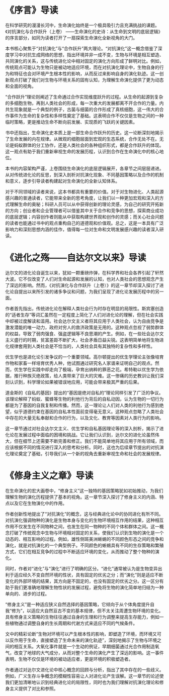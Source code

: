 # 《序言》导读
在科学研究的漫漫长河中，生命演化始终是一个极具吸引力且充满挑战的课题。《对抗演化与合作跃升（上卷） ——生命演化的史诗：从生命到文明的底层逻辑》的序言部分，如同为读者打开了一扇探索生命演化全新视角的大门。

本书核心聚焦于“对抗演化”与“合作跃升”两大理论。“对抗演化”这一概念借鉴了深度学习中对抗生成网络的思想，指出环境并非一成不变，生物与环境是相互塑造、共同演化的关系，这与传统进化论中相对固定的演化方向形成了鲜明对比。例如，传统观点可能认为生物只是被动地适应环境，而在对抗演化理论中，生物自身的行为和特征也会对环境产生根本性的影响，从而反过来影响自身的演化轨迹。这一创新观点打破了我们对生物与环境关系的固有认知，为理解生命演化提供了更为动态和全面的视角。

“合作跃升”理论则阐述了生命通过合作实现维度跃升的过程。从生命的起源到复杂的多细胞生物，再到人类社会的形成，每一次重大的发展都离不开合作的力量。内共生现象就是一个典型的例子，古菌与细菌的合作形成了真核细胞，这一伟大的合作事件为生命的复杂性和多样性奠定了基础。这表明合作不仅仅是生物之间的一种临时策略，更是推动生命不断向前发展、实现质的飞跃的关键因素。

书中还指出，生命演化史本质上是一部生命合作跃升的历史。这一论断深刻地揭示了生命发展的内在规律。从微观的细胞层面到宏观的生态系统，合作无处不在。无论是蚂蚁群体的分工协作，还是人类社会的各种组织形式，都是合作跃升的体现。这一观点有助于我们重新审视生命的发展历程，认识到合作在生命演化中的核心地位。

本书的内容架构严谨，上卷围绕生命演化的底层逻辑展开，各章节之间层层递进。从对传统进化论的反思，到深入剖析对抗演化现象、不同基因策略以及合作的机制和意义，逐步引导读者构建起对生命演化的全新认知体系。

对于不同领域的读者来说，这本书都具有重要的价值。对于对生物进化、人类起源感兴趣的普通读者，它能带来全新的思考角度，让我们以一种更加宏观和深入的方式理解生命的奥秘；科研人员可以从中获得创新的理论灵感，为自己的研究开拓新的方向；创业者和企业管理者可以借鉴其中关于合作和竞争的思想，探索商业成功的底层逻辑；内容创作者则能从中获取构建世界观和创作的灵感；而关心社会问题的读者也能通过书中的观点重构自己的道德观和价值观。总之，这是一本具有广泛影响力和深刻思想内涵的佳作，值得每一位对生命和文明发展感兴趣的读者深入研读。

# 《进化之殇——自达尔文以来》导读
达尔文的进化论自诞生以来，犹如一颗重磅炸弹，在科学界和社会各界引起了轩然大波。它不仅改变了人们对生命起源和发展的认知，也对人类社会的思想观念产生了深远的影响。然而，《对抗演化与合作跃升（上卷）》的这一章节却深入探讨了进化论自提出以来所引发的诸多争议和问题，为我们呈现了进化论发展历程中的另一面。

作者首先指出，传统进化论在解释人类社会行为时存在明显的局限性。斯宾塞创造的“适者生存”等词汇虽然在一定程度上简化了人们对进化论的理解，但在社会实践中却被过度解读和滥用。社会达尔文主义者将其应用于人类社会，认为自由竞争是激发潜能的唯一动力，政府对穷人的救济政策是无用的。这种观点忽视了弱势群体的权益，导致了弱肉强食、强盗逻辑等不良思潮的产生。例如，在一些社会达尔文主义盛行的时期，贫富差距不断扩大，社会矛盾日益尖锐。这表明简单地将生物进化规律套用到人类社会是不恰当的，人类社会具有其独特的复杂性和多样性。

优生学也是进化论引发争议的一个重要领域。高尔顿提出的优生学理论主张像培育作物和家畜一样培育优秀人种，他试图通过研究名人家谱来证明自己的观点。然而，优生学在实践中却走向了极端，孕育出纳粹的罪恶之花。希特勒以优生学为依据，推行种族灭绝政策，给人类带来了巨大的灾难。这一惨痛的历史教训让我们深刻认识到，科学理论如果被错误地应用，可能会带来极其严重的后果。

道金斯的《自私的基因》提出的“基因是绝对自私的”理论同样引发了广泛的争议。该理论解释了蚂蚁、蜜蜂等生物的利他行为背后的自私动因，认为生物的一切行为都是为了基因的自我复制和传播。然而，这一理论让人们对人类的利他行为感到绝望，似乎道德约束在基因的自私本性面前变得毫无意义。这种观点忽略了人类社会中存在的大量无私奉献和合作的行为，以及文化、教育等因素对人类行为的影响。

这一章节通过对社会达尔文主义、优生学和自私基因理论等的深入剖析，揭示了进化论在发展过程中面临的困境和挑战。它让我们认识到，达尔文的进化论虽然伟大，但在细节上还需要不断完善和修正。我们不能简单地将其应用于所有领域，而应该根据不同的情况进行深入的思考和分析。同时，这也为后续章节提出的对抗演化理论奠定了基础，引导我们从一个新的视角去重新审视生命和社会的发展规律。

# 《修身主义之章》导读
在生命演化的宏大画卷中，“修身主义”这一独特的基因策略犹如初始推动，为我们理解生物的演化历程提供了基本的视角。这一章节深入探讨了修身主义的内涵、特点以及它在生物演化中的作用。

作者创新性地提出了“对抗演化”的概念，这与经典进化论中的协同进化有所不同。对抗演化强调物种的演化是生物本身与变化的生物环境相互作用的结果，这种相互作用不仅发生在不同物种之间，也发生在同一物种的不同个体和群体之间。这一概念打破了传统观念中生物与环境相对固定的关系，使我们认识到生物的演化是一个动态的、相互影响的过程。例如，雄性侧斑美洲蜥蜴的不同颜色形态之间的竞争和演化，就是对抗演化的一个典型例子。不同颜色的蜥蜴具有不同的生存策略和繁殖方式，它们在相互竞争的过程中不断适应环境的变化，从而推动了整个物种的演化。

同时，作者对“进化”与“演化”进行了明确的区分。“进化”通常被认为是生物变异出利于适应经久不变自然环境的性状，具有固定的优劣之分；而“演化”则是适应不断变化的外部环境的结果，其方向是不固定的，也没有固定的优劣之分。这一区分有助于我们更准确地理解生物性状的发展过程，避免将生物的演化简单地归结为一种单向的、进步的过程。

“修身主义”是一种适应狭义自然选择的基因策略，它倾向于从个体角度提升自我“修为”，以适应大自然亘古不变的基本规律，但不太关注周遭生物环境的变化。具有修身主义策略的生物往往通过自身的生理和行为调整来提高生存能力，例如一些植物通过调整自身的生长周期和代谢方式来适应不同的气候条件。

文中的精彩论断“生物对环境可以产生根本性的影响，即塑造了环境，而环境又可以反作用于生命，直接塑造了生命未来的演化轨迹”，深刻地揭示了生物与环境之间的相互关系。大氧化事件就是一个生动的例证，早期细菌通过光合作用制造氧气，改变了地球的大气成分，从而对整个生命的演化产生了深远的影响。这一事件表明，生物不仅仅是环境的被动适应者，更是环境的积极塑造者。

作者通过对达尔文进化论中核心概念的回顾与分析，指出了其中存在的一些歧义。例如，广义生存斗争概念的模糊性容易让人对进化论产生误解。这一章节的论述使我们更加清晰地认识到经典进化论的局限性，同时也为我们理解对抗演化理论和修身主义提供了对比和参照。